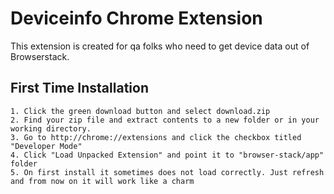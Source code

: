 # Deviceinfo Chrome Extension

This extension is created for qa folks who need to get device data out of Browserstack.

## First Time Installation

    1. Click the green download button and select download.zip
    2. Find your zip file and extract contents to a new folder or in your working directory.
    3. Go to http://chrome://extensions and click the checkbox titled "Developer Mode"
    4. Click "Load Unpacked Extension" and point it to "browser-stack/app" folder
    5. On first install it sometimes does not load correctly. Just refresh and from now on it will work like a charm